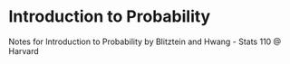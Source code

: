 # Introduction to Probability
Notes for Introduction to Probability by Blitztein and Hwang - Stats 110 @ Harvard
